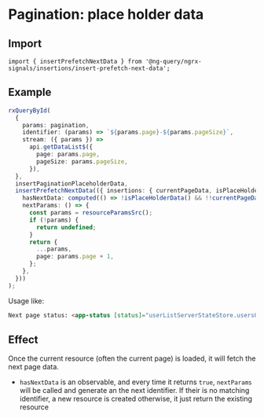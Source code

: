 # Pagination: place holder data

## Import

`import { insertPrefetchNextData } from '@ng-query/ngrx-signals/insertions/insert-prefetch-next-data';`

## Example

```ts
rxQueryById(
  {
    params: pagination,
    identifier: (params) => `${params.page}-${params.pageSize}`,
    stream: ({ params }) =>
      api.getDataList$({
        page: params.page,
        pageSize: params.pageSize,
      }),
  },
  insertPaginationPlaceholderData,
  insertPrefetchNextData(({ insertions: { currentPageData, isPlaceHolderData }, resourceParamsSrc }) => ({
    hasNextData: computed(() => !isPlaceHolderData() && !!currentPageData()?.length),
    nextParams: () => {
      const params = resourceParamsSrc();
      if (!params) {
        return undefined;
      }
      return {
        ...params,
        page: params.page + 1,
      };
    },
  }))
);
```

Usage like:

```html
Next page status: <app-status [status]="userListServerStateStore.usersQueryById.nextResource()?.status() ?? 'idle'" />
```

## Effect

Once the current resource (often the current page) is loaded, it will fetch the next page data.

- `hasNextData` is an observable, and every time it returns `true`, `nextParams` will be called and generate an the next identifier. If their is no matching identifier, a new resource is created otherwise, it just return the existing resource
